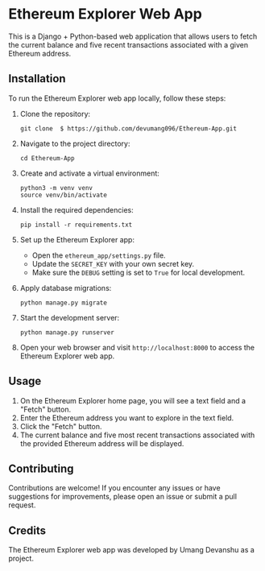 # Ethereum Explorer Web App

This is a Django + Python-based web application that allows users to fetch the current balance and five recent transactions associated with a given Ethereum address.
## Installation

To run the Ethereum Explorer web app locally, follow these steps:

1. Clone the repository:

   ```
   git clone  $ https://github.com/devumang096/Ethereum-App.git
   ```

2. Navigate to the project directory:

   ```
   cd Ethereum-App
   ```

3. Create and activate a virtual environment:

   ```
   python3 -m venv venv
   source venv/bin/activate
   ```

4. Install the required dependencies:

   ```
   pip install -r requirements.txt
   ```

5. Set up the Ethereum Explorer app:

   - Open the `ethereum_app/settings.py` file.
   - Update the `SECRET_KEY` with your own secret key.
   - Make sure the `DEBUG` setting is set to `True` for local development.

6. Apply database migrations:

   ```
   python manage.py migrate
   ```

7. Start the development server:

   ```
   python manage.py runserver
   ```

8. Open your web browser and visit `http://localhost:8000` to access the Ethereum Explorer web app.

## Usage

1. On the Ethereum Explorer home page, you will see a text field and a "Fetch" button.
2. Enter the Ethereum address you want to explore in the text field.
3. Click the "Fetch" button.
4. The current balance and five most recent transactions associated with the provided Ethereum address will be displayed.



## Contributing

Contributions are welcome! If you encounter any issues or have suggestions for improvements, please open an issue or submit a pull request.



## Credits

The Ethereum Explorer web app was developed by Umang Devanshu as a project.